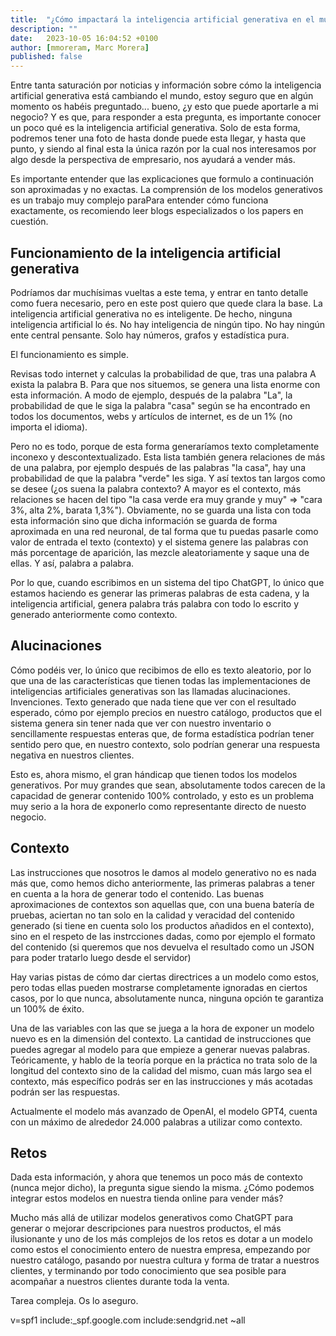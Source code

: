 ```yaml
---
title:  "¿Cómo impactará la inteligencia artificial generativa en el mundo de los ecommerce?"
description: ""
date:   2023-10-05 16:04:52 +0100
author: [mmoreram, Marc Morera]
published: false
---
```

Entre tanta saturación por noticias y información sobre cómo la inteligencia artificial generativa está cambiando el
mundo, estoy seguro que en algún momento os habéis preguntado... bueno, ¿y esto que puede aportarle a mi negocio? Y es
que, para responder a esta pregunta, es importante conocer un poco qué es la inteligencia artificial generativa. Solo de
esta forma, podremos tener una foto de hasta donde puede esta llegar, y hasta que punto, y siendo al
final esta la única razón por la cual nos interesamos por algo desde la perspectiva de empresario, nos ayudará a vender
más.

Es importante entender que las explicaciones que formulo a continuación son aproximadas y no exactas. La comprensión de
los modelos generativos es un trabajo muy complejo paraPara entender cómo
funciona exactamente, os recomiendo leer blogs especializados o los papers en cuestión.

## Funcionamiento de la inteligencia artificial generativa

Podríamos dar muchísimas vueltas a este tema, y entrar en tanto detalle como fuera necesario, pero en este post quiero
que quede clara la base. La inteligencia artificial generativa no es inteligente. De hecho, ninguna inteligencia
artificial lo és. No hay inteligencia de ningún tipo. No hay ningún ente central pensante. Solo hay números, grafos y
estadística pura.

El funcionamiento es simple.

Revisas todo internet y calculas la probabilidad de que, tras una palabra A exista la palabra B. Para que nos
situemos, se genera una lista enorme con esta información. A modo de ejemplo, después de la palabra "La", la
probabilidad de que le siga la palabra "casa" según se ha encontrado en todos los documentos, webs y artículos de
internet, es de un 1% (no importa el idioma).

Pero no es todo, porque de esta forma generaríamos texto
completamente inconexo y descontextualizado. Esta lista también genera relaciones de más de una palabra, por ejemplo
después de las palabras "la casa", hay una probabilidad de que la palabra "verde" les siga. Y así textos tan largos
como se desee (¿os suena la palabra contexto? A mayor es el contexto, más relaciones se hacen del tipo "la casa verde
era muy grande y muy" => "cara 3%, alta 2%, barata 1,3%"). Obviamente, no se guarda una lista con toda esta información
sino que dicha información se guarda de forma aproximada en una red neuronal, de tal forma que tu puedas pasarle como
valor de entrada el texto (contexto) y el sistema genere las palabras con más porcentage de aparición, las mezcle
aleatoriamente y saque una de ellas. Y así, palabra a palabra.

Por lo que, cuando escribimos en un sistema del tipo ChatGPT, lo único que estamos haciendo es generar las primeras
palabras de esta cadena, y la inteligencia artificial, genera palabra trás palabra con todo lo escrito y generado
anteriormente como contexto.

## Alucinaciones

Cómo podéis ver, lo único que recibimos de ello es texto aleatorio, por lo que una de las características que tienen
todas las implementaciones de inteligencias artificiales generativas son las llamadas alucinaciones. Invenciones. Texto
generado que nada tiene que ver con el resultado esperado, cómo por ejemplo precios en nuestro catálogo, productos que
el sistema genera sin tener nada que ver con nuestro inventario o sencillamente respuestas enteras que, de forma
estadística podrían tener sentido pero que, en nuestro contexto, solo podrían generar una respuesta negativa en nuestros
clientes.

Esto es, ahora mismo, el gran hándicap que tienen todos los modelos generativos. Por muy grandes que sean, absolutamente
todos carecen de la capacidad de generar contenido 100% controlado, y esto es un problema muy serio a la hora de
exponerlo como representante directo de nuesto negocio.

## Contexto

Las instrucciones que nosotros le damos al modelo generativo no es nada más que, como hemos dicho anteriormente, las
primeras palabras a tener en cuenta a la hora de generar todo el contenido. Las buenas aproximaciones de contextos son
aquellas que, con una buena batería de pruebas, aciertan no tan solo en la calidad y veracidad del contenido generado
(si tiene en cuenta solo los productos añadidos en el contexto), sino en el respeto de las instrcciones dadas, como por
ejemplo el formato del contenido (si queremos que nos devuelva el resultado como un JSON para poder tratarlo luego desde
el servidor)

Hay varias pistas de cómo dar ciertas directrices a un modelo como estos, pero todas ellas pueden mostrarse
completamente ignoradas en ciertos casos, por lo que nunca, absolutamente nunca, ninguna opción te garantiza un 100% de
éxito.

Una de las variables con las que se juega a la hora de exponer un modelo nuevo es en la dimensión del contexto. La
cantidad de instrucciones que puedes agregar al modelo para que empieze a generar nuevas palabras. Teóricamente, y
hablo de la teoría porque en la práctica no trata solo de la longitud del contexto sino de la calidad del mismo, cuan
más largo sea el contexto, más específico podrás ser en las instrucciones y más acotadas podrán ser las respuestas.

Actualmente el modelo más avanzado de OpenAI, el modelo GPT4, cuenta con un máximo de alrededor 24.000 palabras a
utilizar como contexto.

## Retos

Dada esta información, y ahora que tenemos un poco más de contexto (nunca mejor dicho), la pregunta sigue siendo la
misma. ¿Cómo podemos integrar estos modelos en nuestra tienda online para vender más?

Mucho más allá de utilizar modelos generativos como ChatGPT para generar o mejorar descripciones para nuestros productos,
el más ilusionante y uno de los más complejos de los retos es dotar a un modelo como estos el conocimiento
entero de nuestra empresa, empezando por nuestro catálogo, pasando por nuestra cultura y forma de tratar a nuestros
clientes, y terminando por todo conocimiento que sea posible para acompañar a nuestros clientes durante toda la venta.

Tarea compleja. Os lo aseguro.


v=spf1 include:_spf.google.com include:sendgrid.net ~all
